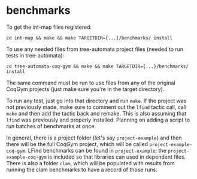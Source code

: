 # benchmarks

To get the int-map files registered: 

`cd int-map && make && make TARGETDIR={...}/benchmarks/ install` 

To use any needed files from tree-automata project files (needed to run tests in tree-automata):

`cd tree-automata-coq-gym && make && make TARGETDIR={...}/benchmarks/ install` 

The same command must be run to use files from any of the original CoqGym projects (just make sure you're in the target directory).

To run any test, just go into that directory and run `make`. If the project was not previously made, make sure to comment out the `lfind` tactic call, call `make` and then add the tactic back and remake. This is also assuming that `lfind` was previously and properly installed. Planning on adding a script to run batches of benchmarks at once.

In general, there is a project folder (let's say `project-example`) and then there will be the full CoqGym project, which will be called `project-example-coq-gym`. LFind benchmarks can be found in `project-example`; the `project-example-coq-gym` is included so that libraries can used in dependent files. There is also a folder `clam`, which will be populated with results from running the clam benchmarks to have a record of those runs.